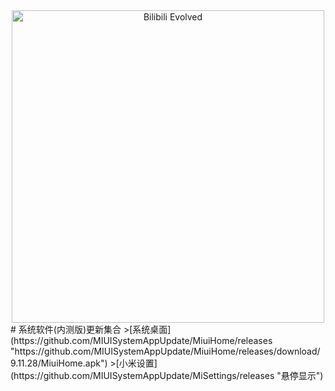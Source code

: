 <div align="center"><img id="Bilibili-Evolved" width="500" alt="Bilibili Evolved" src="https://static.lanzous.com/userimg/201911/21/836285-25.jpg?x-oss-process=image/auto-orient,1/resize,m_fill,w_100,h_100/format,png"></div>
# 系统软件(内测版)更新集合
>[系统桌面](https://github.com/MIUISystemAppUpdate/MiuiHome/releases "https://github.com/MIUISystemAppUpdate/MiuiHome/releases/download/9.11.28/MiuiHome.apk")  
>[小米设置](https://github.com/MIUISystemAppUpdate/MiSettings/releases "悬停显示")
